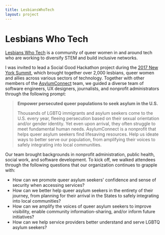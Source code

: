 ```yaml
---
title: LesbiansWhoTech
layout: project
---
```

# Lesbians Who Tech

[Lesbians Who Tech][2] is a community of queer women in and around tech who are working to diversify STEM and build inclusive networks.

I was invited to lead a Social Good Hackathon project during the [2017 New York Summit][3], which brought together over 2,000 lesbians, queer women and allies across various sectors of technology. Together with other members of the [AsylumConnect][4] team, we guided a diverse team of software engineers, UX designers, journalists, and nonprofit administrators through the following prompt:

> **Empower persecuted queer populations to seek asylum in the U.S.**
>
> Thousands ​of LGBTQ immigrants and asylum seekers come to the U.S. every year, fleeing persecution based on their sexual orientation and/or gender identity. Yet even upon arrival, they often struggle to meet fundamental human needs. AsylumConnect is a nonprofit that helps queer asylum seekers find lifesaving resources. Help us ideate ways to better serve our population, from amplifying their voices to safely integrating into local communities.

Our team brought backgrounds in nonprofit administration, public health, social work, and software development. To kick off, we walked attendees through the following questions that our organization continues to grapple with:

- How can we promote queer asylum seekers' confidence and sense of security when accessing services?
- How can we better help queer asylum seekers in the entirety of their journey, from planning for their arrival in the States to safely integrating into local communities?
- How can we amplify the voices of queer asylum seekers to improve visibility, enable community information-sharing, and/or inform future initiatives?
- How can we help service providers better understand and serve LGBTQ asylum seekers?






<!-- ![LWT Speaker Bio][1] -->

[1]: /assets/images/lwt-speaker-bio.png
[2]: https://lesbianswhotech.org/
[3]: https://lesbianswhotech.org/newyork2017/
[4]: http://www.asylumconnect.org/
